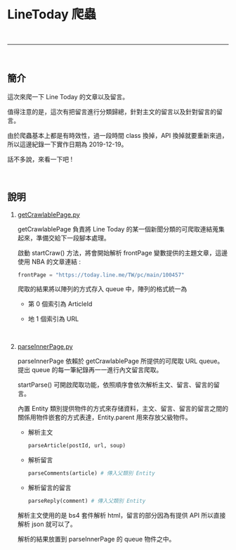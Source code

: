 # LineToday 爬蟲

<br>

-----

<br>

## 簡介

這次來爬一下 Line Today 的文章以及留言。

值得注意的是，這次有把留言進行分類歸總，針對主文的留言以及針對留言的留言。

由於爬蟲基本上都是有時效性，過一段時間 class 換掉，API 換掉就要重新來過，所以這邊紀錄一下實作日期為 2019-12-19。

話不多說，來看一下吧 !

<br>

## 說明

1.  [getCrawlablePage.py](./getCrawlablePage.py)

    getCrawlablePage 負責將 Line Today 的某一個新聞分類的可爬取連結蒐集起來，準備交給下一段腳本處理。

    啟動 startCraw() 方法，將會開始解析 frontPage 變數提供的主題文章，這邊使用 NBA 的文章連結 :

    ```python
    frontPage = "https://today.line.me/TW/pc/main/100457"
    ```

    爬取的結果將以陣列的方式存入 queue 中，陣列的格式統一為

    *   第 0 個索引為 ArticleId

    *   地 1 個索引為 URL

<br>

2.  [parseInnerPage.py](./parseInnerPage.py)


    parseInnerPage 依賴於 getCrawlablePage 所提供的可爬取 URL queue。提出 queue 的每一筆紀錄再一一進行內文留言爬取。

    startParse() 可開啟爬取功能，依照順序會依次解析主文、留言、留言的留言。

    內置 Entity 類別提供物件的方式來存储資料，主文、留言、留言的留言之間的關係用物件嵌套的方式表達，Entity.parent 用來存放父級物件。

    *   解析主文

        ```python
        parseArticle(postId, url, soup)
        ```

    *   解析留言

        ```python
        parseComments(article) # 傳入父類別 Entity
        ```

    *   解析留言的留言

        ```python
        parseReply(comment) # 傳入父類別 Entity
        ```

    解析主文使用的是 bs4 套件解析 html，留言的部分因為有提供 API 所以直接解析 json 就可以了。

    解析的結果放置到 parseInnerPage 的 queue 物件之中。
